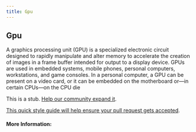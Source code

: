 ```yaml
---
title: Gpu
---
```


## Gpu
A graphics processing unit (GPU) is a specialized electronic circuit designed to rapidly manipulate and alter memory to accelerate the creation of images in a frame buffer intended for output to a display device. GPUs are used in embedded systems, mobile phones, personal computers, workstations, and game consoles.
In a personal computer, a GPU can be present on a video card, or it can be embedded on the motherboard or—in certain CPUs—on the CPU die

This is a stub. [Help our community expand it](https://github.com/freeCodeCamp/guide-articles/tree/master/articles/Computer-Hardware/GPU/index.md).

[This quick style guide will help ensure your pull request gets accepted](https://github.com/freeCodeCamp/guide-articles/blob/master/README.md).

<!-- The article goes here, in GitHub-flavored Markdown. Feel free to add YouTube videos, images, and CodePen/JSBin embeds  -->

#### More Information:
<!-- Please add any articles you think might be helpful to read before writing the article -->


